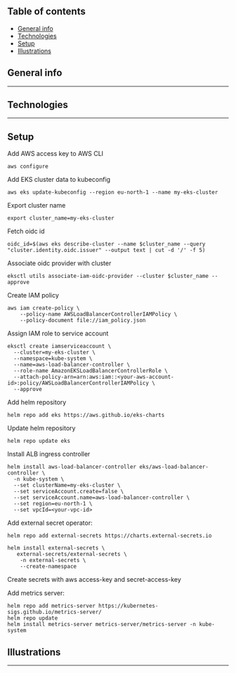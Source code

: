 ## Table of contents

- [General info](#general-info)
- [Technologies](#technologies)
- [Setup](#setup)
- [Illustrations](#illustrations)

## General info

---

## Technologies

---

## Setup

Add AWS access key to AWS CLI

```
aws configure
```

Add EKS cluster data to kubeconfig

```
aws eks update-kubeconfig --region eu-north-1 --name my-eks-cluster
```

Export cluster name

```
export cluster_name=my-eks-cluster
```

Fetch oidc id

```
oidc_id=$(aws eks describe-cluster --name $cluster_name --query "cluster.identity.oidc.issuer" --output text | cut -d '/' -f 5)
```

Associate oidc provider with cluster

```
eksctl utils associate-iam-oidc-provider --cluster $cluster_name --approve
```

Create IAM policy

```
aws iam create-policy \
    --policy-name AWSLoadBalancerControllerIAMPolicy \
    --policy-document file://iam_policy.json
```

Assign IAM role to service account

```
eksctl create iamserviceaccount \
  --cluster=my-eks-cluster \
  --namespace=kube-system \
  --name=aws-load-balancer-controller \
  --role-name AmazonEKSLoadBalancerControllerRole \
  --attach-policy-arn=arn:aws:iam::<your-aws-account-id>:policy/AWSLoadBalancerControllerIAMPolicy \
  --approve
```

Add helm repository

```
helm repo add eks https://aws.github.io/eks-charts
```

Update helm repository

```
helm repo update eks
```

Install ALB ingress controller

```
helm install aws-load-balancer-controller eks/aws-load-balancer-controller \
  -n kube-system \
  --set clusterName=my-eks-cluster \
  --set serviceAccount.create=false \
  --set serviceAccount.name=aws-load-balancer-controller \
  --set region=eu-north-1 \
  --set vpcId=<your-vpc-id>
```

Add external secret operator:

```
helm repo add external-secrets https://charts.external-secrets.io
```

```
helm install external-secrets \
   external-secrets/external-secrets \
    -n external-secrets \
    --create-namespace
```

Create secrets with aws access-key and secret-access-key

Add metrics server:

```
helm repo add metrics-server https://kubernetes-sigs.github.io/metrics-server/
helm repo update
helm install metrics-server metrics-server/metrics-server -n kube-system
```

## Illustrations

---
